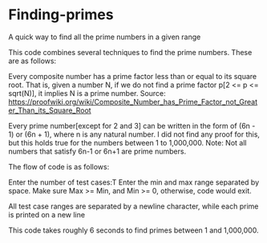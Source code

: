 # Finding-primes
A quick way to find all the prime numbers in a given range

This code combines several techniques to find the prime numbers. These are as follows:

  Every composite number has a prime factor less than or equal to its square root. That is, given a number N, if we do not find a prime factor p[2 <= p <= sqrt(N)], it implies N             is a prime number. Source: https://proofwiki.org/wiki/Composite_Number_has_Prime_Factor_not_Greater_Than_its_Square_Root

  Every prime number[except for 2 and 3] can be written in the form of (6n - 1) or (6n + 1), where n is any natural number. I did not find any proof for this, but this holds true for the numbers between 1 to 1,000,000. Note: Not all numbers that satisfy 6n-1 or 6n+1 are prime numbers.

The flow of code is as follows:

Enter the number of test cases:T
Enter the min and max range separated by space. Make sure Max >= Min, and Min >= 0, otherwise, code would exit.

All test case ranges are separated by a newline character, while each prime is printed on a new line

This code takes roughly 6 seconds to find primes between 1 and 1,000,000.
